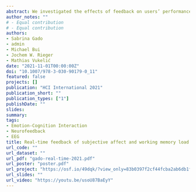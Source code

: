 ```yaml
---
abstract: We investigated the effects of feedback on users’ performance during a cognitive task with concurrent emotional distraction. Our aim was to provide participants with insights into their current affective and cognitive state by measuring and decoding brain activity. Therefore, a real-time preprocessing, analyzing, and visualization routine was developed based on electroencephalographic (EEG) data measured during a primary study. To explore users’ behavioral and neurophysiological reactions, error-tolerance as well as possibilities to improve feedback accuracy by the means of feedback-based event-related potentials (ERPs), we provided either legit or inappropriate sham feedback in a second study. The kind of feedback (legit or inappropriate) had only marginal influence on participants’ subsequent performance. On a neuronal level, we did not observe differences in the ERPs evoked by the legit and inappropriate feedback. In qualitative interviews, participants evaluated the feedback as interesting but also sometimes irritating due to odd feedback trials. Our study emphasizes the importance of performance accuracy and transparency towards users regarding the underlying feedback computations.
author_notes: ""
# - Equal contribution
# - Equal contribution
authors:
- Sabrina Gado
- admin
- Michael Bui
- Jochem W. Rieger
- Mathias Vukelić
date: "2021-11-01T00:00:00Z"
doi: "10.1007/978-3-030-90179-0_11"
featured: false
projects: []
publication: "HCI International 2021"
publication_short: ""
publication_types: ["1"]
publishDate: ""
slides:
summary:
tags:
- Emotion-Cognition Interaction
- Neurofeedback
- EEG
title: Real-time feedback of subjective affect and working memory load based on neurophysiological activity
url_code: ""
url_dataset: ""
url_pdf: "gado-real-time-2021.pdf"
url_poster: "poster.pdf"
url_project: "https://osf.io/49dqk/?view_only=83b0397f2cf44fcba2ab6db1f1e80290"
url_slides: ""
url_video: "https://youtu.be/usoU87BaEyY"
---
```


<!--{{% callout note %}}
Click the *Cite* button above to demo the feature to enable visitors to import publication metadata into their reference management software.
{{% /callout %}}

{{% callout note %}}
Create your slides in Markdown - click the *Slides* button to check out the example.
{{% /callout %}}

Supplementary notes can be added here, including [code, math, and images](https://wowchemy.com/docs/writing-markdown-latex/).-->
